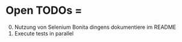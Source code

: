 # Open TODOs =


0. Nutzung von Selenium Bonita dingens dokumentiere im README
0. Execute tests in parallel